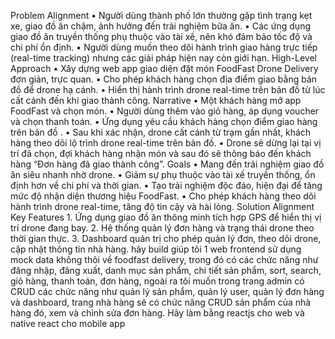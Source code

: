 Problem Alignment •	Người dùng thành phố lớn thường gặp tình trạng kẹt xe, giao đồ ăn chậm, ảnh hưởng đến trải nghiệm bữa ăn. •	Các ứng dụng giao đồ ăn truyền thống phụ thuộc vào tài xế, nên khó đảm bảo tốc độ và chi phí ổn định. •	Người dùng muốn theo dõi hành trình giao hàng trực tiếp (real-time tracking) nhưng các giải pháp hiện nay còn giới hạn. High-Level Approach •	Xây dựng web app giao diện đặt món FoodFast Drone Delivery đơn giản, trực quan. •	Cho phép khách hàng chọn địa điểm giao bằng bản đồ để drone hạ cánh. •	Hiển thị hành trình drone real-time trên bản đồ từ lúc cất cánh đến khi giao thành công. Narrative •	Một khách hàng mở app FoodFast và chọn món. •	Người dùng thêm vào giỏ hàng, áp dụng voucher và chọn thanh toán. •	Ứng dụng yêu cầu khách hàng chọn điểm giao hàng trên bản đồ . •	Sau khi xác nhận, drone cất cánh từ trạm gần nhất, khách hàng theo dõi lộ trình drone real-time trên bản đồ. •	Drone sẽ dừng lại tại vị trí đã chọn, đợi khách hàng nhận món và sau đó sẽ thông báo đến khách hàng “Đơn hàng đã giao thành công”. Goals •	Mang đến trải nghiệm giao đồ ăn siêu nhanh nhờ drone. •	Giảm sự phụ thuộc vào tài xế truyền thống, ổn định hơn về chi phí và thời gian. •	Tạo trải nghiệm độc đáo, hiện đại để tăng mức độ nhận diện thương hiệu FoodFast. •	Cho phép khách hàng theo dõi hành trình drone real-time, tăng độ tin cậy và hài lòng. Solution Alignment Key Features 1.	Ứng dụng giao đồ ăn thông minh tích hợp GPS để hiển thị vị trí drone đang bay. 2.	Hệ thống quản lý đơn hàng và trạng thái drone theo thời gian thực. 3.	Dashboard quản trị cho phép quản lý đơn, theo dõi drone, cập nhật thông tin nhà hàng.
hãy build giúp tôi 1 web frontend sử dụng mock data không thôi về foodfast delivery, trong đó có các chức năng như đăng nhập, đăng xuất, danh mục sản phẩm, chi tiết sản phẩm, sort, search, giỏ hàng, thanh toán, đơn hàng, ngoài ra tôi muốn trong trang admin có CRUD các chức năng như quản lý sản phẩm, quản lý user, quản lý đơn hàng và dashboard, trang nhà hàng sẽ có chức năng CRUD sản phẩm của nhà hàng đó, xem và chỉnh sửa đơn hàng. Hãy làm bằng reactjs cho web và native react cho mobile app
